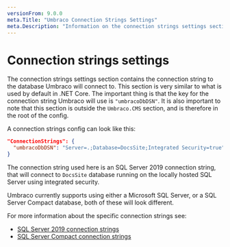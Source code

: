 ```yaml
---
versionFrom: 9.0.0
meta.Title: "Umbraco Connection Strings Settings"
meta.Description: "Information on the connection strings settings section"
---
```


# Connection strings settings

The connection strings settings section contains the connection string to the database Umbraco will connect to. This section is very similar to what is used by default in .NET Core. The important thing is that the key for the connection string Umbraco will use is `"umbracoDbDSN"`. It is also important to note that this section is outside the `Umbraco.CMS` section, and is therefore in the root of the config.

A connection strings config can look like this: 

```json
"ConnectionStrings": {
  "umbracoDbDSN": "Server=.;Database=DocsSite;Integrated Security=true"
}
```

The connection string used here is an SQL Server 2019 connection string, that will connect to `DocsSite` database running on the locally hosted SQL Server using integrated security.

Umbraco currently supports using either a Microsoft SQL Server, or a SQL Server Compact database, both of these will look different.

For more information about the specific connection strings see:

* [SQL Server 2019 connection strings](https://www.connectionstrings.com/sql-server-2019/)
* [SQL Server Compact connection strings](https://www.connectionstrings.com/sql-server-compact/)
